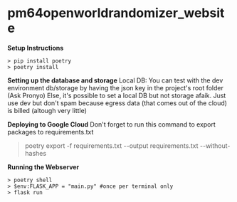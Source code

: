 # pm64openworldrandomizer_website

**Setup Instructions**
```
> pip install poetry
> poetry install
```

**Setting up the database and storage**
Local DB: 
You can test with the dev environment db/storage by having the json key in the project's root folder (Ask Pronyo)
Else, it's possible to set a local DB but not storage afaik. Just use dev but don't spam because egress data (that comes out of the cloud)
is billed (altough very little)

**Deploying to Google Cloud**
Don't forget to run this command to export packages to requirements.txt
> poetry export -f requirements.txt --output requirements.txt --without-hashes

**Running the Webserver**
```
> poetry shell
> $env:FLASK_APP = "main.py" #once per terminal only
> flask run
```
